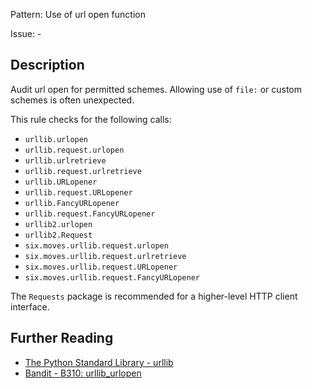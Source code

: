 Pattern: Use of url open function

Issue: -

## Description

Audit url open for permitted schemes. Allowing use of `file:` or custom schemes is often unexpected.

This rule checks for the following calls:

  - `urllib.urlopen`
  - `urllib.request.urlopen`
  - `urllib.urlretrieve`
  - `urllib.request.urlretrieve`
  - `urllib.URLopener`
  - `urllib.request.URLopener`
  - `urllib.FancyURLopener`
  - `urllib.request.FancyURLopener`
  - `urllib2.urlopen`
  - `urllib2.Request`
  - `six.moves.urllib.request.urlopen`
  - `six.moves.urllib.request.urlretrieve`
  - `six.moves.urllib.request.URLopener`
  - `six.moves.urllib.request.FancyURLopener`

The `Requests` package is recommended for a higher-level HTTP client interface.

## Further Reading

* [The Python Standard Library - urllib](https://docs.python.org/2/library/urllib.html)
* [Bandit - B310: urllib_urlopen](https://bandit.readthedocs.io/en/1.7.4/blacklists/blacklist_calls.html#b310-urllib-urlopen)
